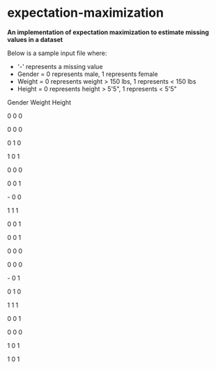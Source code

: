 # expectation-maximization
**An implementation of expectation maximization to estimate missing values in a dataset**

Below is a sample input file where:
  - '-' represents a missing value
  - Gender = 0 represents male, 1 represents female
  - Weight = 0 represents weight > 150 lbs, 1 represents < 150 lbs
  - Height = 0 represents height > 5'5", 1 represents < 5'5"

Gender Weight Height

0 0 0

0	0	0

0	1	0

1	0	1

0	0	0

0	0	1

\-	0	0

1	1	1

0	0	1

0	0	1

0	0	0

0	0	0

\-	0	1

0	1	0

1	1	1

0	0	1

0	0	0

1	0	1

1	0	1
